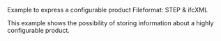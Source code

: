 Example to express a configurable product
Fileformat: STEP & ifcXML

This example shows the possibility of storing information about a highly configurable product.
